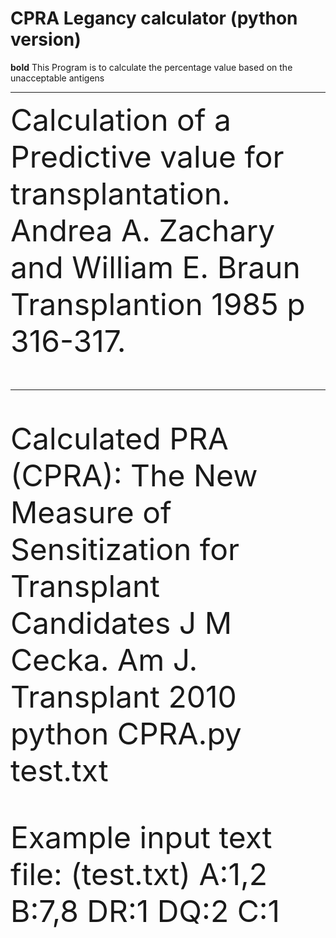 # CPRA Legancy calculator (python version)
**bold**
This Program is to calculate the percentage value based on the unacceptable antigens
<div>
    <div></div>
    <hr class="styled-hr" />
    <div></div>
</div>

<font size="12">
Calculation of a Predictive value for transplantation. 
Andrea A. Zachary and William E. Braun Transplantion 1985 p 316-317.
<font size="12">
<div>
    <div></div>
    <hr class="styled-hr" />
    <div></div>
</div>
Calculated PRA (CPRA): The New Measure of Sensitization for Transplant Candidates 
J M Cecka. Am J. Transplant 2010 
python CPRA.py test.txt

Example input text file: (test.txt)
A:1,2
B:7,8
DR:1
DQ:2
C:1
